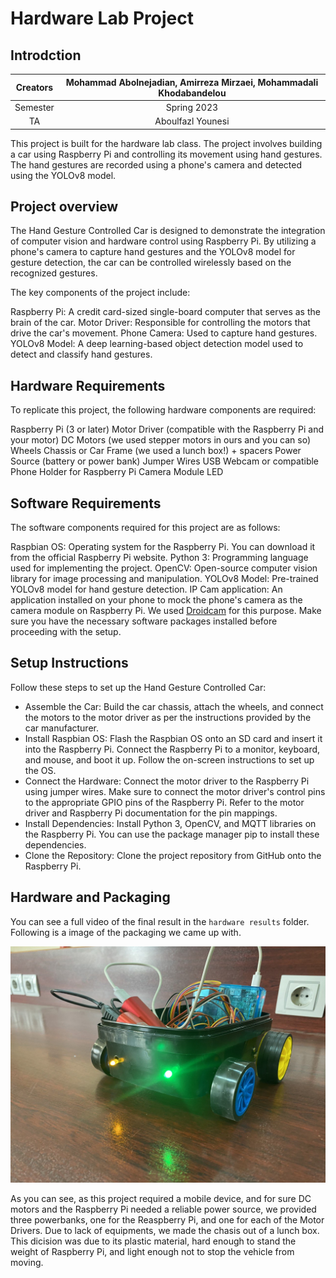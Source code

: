 # Hardware Lab Project
## Introdction
| Creators | Mohammad Abolnejadian, Amirreza Mirzaei, Mohammadali Khodabandelou |
| :------: | :----------------------------------------------------------------: |
| Semester |                            Spring 2023                             |
|    TA    |                         Aboulfazl Younesi                          |

This project is built for the hardware lab class. The project involves building a car using Raspberry Pi and controlling its movement using hand gestures. The hand gestures are recorded using a phone's camera and detected using the YOLOv8 model.

## Project overview
The Hand Gesture Controlled Car is designed to demonstrate the integration of computer vision and hardware control using Raspberry Pi. By utilizing a phone's camera to capture hand gestures and the YOLOv8 model for gesture detection, the car can be controlled wirelessly based on the recognized gestures.

The key components of the project include:

Raspberry Pi: A credit card-sized single-board computer that serves as the brain of the car.
Motor Driver: Responsible for controlling the motors that drive the car's movement.
Phone Camera: Used to capture hand gestures.
YOLOv8 Model: A deep learning-based object detection model used to detect and classify hand gestures.

## Hardware Requirements
To replicate this project, the following hardware components are required:

Raspberry Pi (3 or later)
Motor Driver (compatible with the Raspberry Pi and your motor)
DC Motors (we used stepper motors in ours and you can so)
Wheels
Chassis or Car Frame (we used a lunch box!) + spacers
Power Source (battery or power bank)
Jumper Wires
USB Webcam or compatible Phone Holder for Raspberry Pi Camera Module
LED

## Software Requirements
The software components required for this project are as follows:

Raspbian OS: Operating system for the Raspberry Pi. You can download it from the official Raspberry Pi website.
Python 3: Programming language used for implementing the project.
OpenCV: Open-source computer vision library for image processing and manipulation.
YOLOv8 Model: Pre-trained YOLOv8 model for hand gesture detection.
IP Cam application: An application installed on your phone to mock the phone's camera as the camera module on Raspberry Pi. We used [Droidcam]([url](https://www.dev47apps.com/)) for this purpose.
Make sure you have the necessary software packages installed before proceeding with the setup.

## Setup Instructions
Follow these steps to set up the Hand Gesture Controlled Car:

- Assemble the Car: Build the car chassis, attach the wheels, and connect the motors to the motor driver as per the instructions provided by the car manufacturer.
- Install Raspbian OS: Flash the Raspbian OS onto an SD card and insert it into the Raspberry Pi. Connect the Raspberry Pi to a monitor, keyboard, and mouse, and boot it up. Follow the on-screen instructions to set up the OS.
- Connect the Hardware: Connect the motor driver to the Raspberry Pi using jumper wires. Make sure to connect the motor driver's control pins to the appropriate GPIO pins of the Raspberry Pi. Refer to the motor driver and Raspberry Pi documentation for the pin mappings.
- Install Dependencies: Install Python 3, OpenCV, and MQTT libraries on the Raspberry Pi. You can use the package manager pip to install these dependencies.
- Clone the Repository: Clone the project repository from GitHub onto the Raspberry Pi.

## Hardware and Packaging
You can see a full video of the final result in the `hardware results` folder. Following is a image of the packaging we came up with.

![alt text](<hardware results/packaging.jpeg>)

As you can see, as this project required a mobile device, and for sure DC motors and the Raspberry Pi needed a reliable power source, we provided three powerbanks, one for the Reaspberry Pi, and one for each of the Motor Drivers. Due to lack of equipments, we made the chasis out of a lunch box. This dicision was due to its plastic material, hard enough to stand the weight of Raspberry Pi, and light enough not to stop the vehicle from moving.